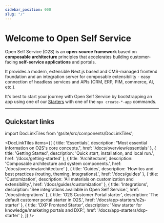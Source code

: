 ```yaml
---
sidebar_position: 000
slug: "/"
---
```


# Welcome to Open Self Service

Open Self Service (O2S) is an **open‑source framework** based on **composable architecture** principles that accelerates building customer-facing **self‑service applications** and portals.

It provides a modern, extensible Next.js based  and CMS-managed frontend foundation and an integration server for composable extensibility - easy connection of headless services and APIs (CRM, ERP, PIM, commerce, AI, etc.).

It's best to start your journey with Open Self Service by bootstrapping an app using one of our [Starters](./starters/overview) with one of the ``npx create-*-app`` commands.

---

## Quickstart links

import DocLinkTiles from '@site/src/components/DocLinkTiles';

<DocLinkTiles
    items={[
        { title: 'Essentials', description: "Most essential information on O2S's core concepts.", href: '/docs/overview/essentials' },
        { title: 'Getting Started', description: 'Quick start, installation, and local run.', href: '/docs/getting-started' },
        { title: 'Architecture', description: 'Composable architecture and system components.', href: '/docs/overview/architecture' },
        { title: 'Guides', description: 'How‑tos and best practices (routing, theming, integrations).', href: '/docs/guides' },
        { title: 'Customization', description: 'All materials on customization and extensibility.', href: '/docs/guides/customization' },
        { title: 'Integrations', description: 'See integrations available in Open Self Service.', href: '/docs/integrations' },
        { title: 'O2S Customer Portal starter', description: 'The default customer portal starter in O2S.', href: '/docs/app-starters/o2s-starter' },
        { title: 'DXP Frontend Starter', description: 'New starter for knowledge/marketing portals and DXP.', href: '/docs/app-starters/dxp-starter' },
    ]}
/>


